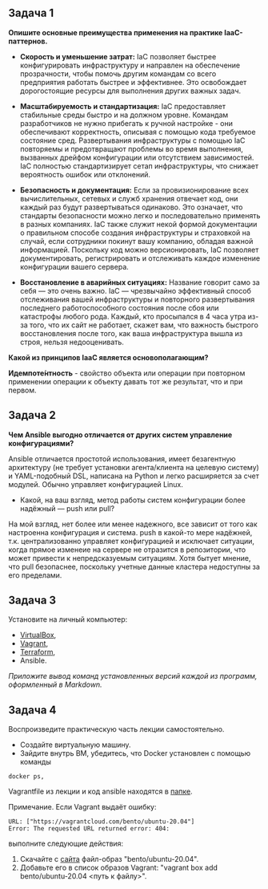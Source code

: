 ## Задача 1

**Опишите основные преимущества применения на практике IaaC-паттернов.**

 * **Скорость и уменьшение затрат:** IaC позволяет быстрее конфигурировать инфраструктуру и направлен на обеспечение прозрачности, чтобы помочь другим командам со всего предприятия работать быстрее и эффективнее. Это освобождает дорогостоящие ресурсы для выполнения других важных задач.

 * **Масштабируемость и стандартизация:** IaC предоставляет стабильные среды быстро и на должном уровне. Командам разработчиков не нужно прибегать к ручной настройке - они обеспечивают корректность, описывая с помощью кода требуемое состояние сред. Развертывания инфраструктуры с помощью IaC повторяемы и предотвращают проблемы во время выполнения, вызванных дрейфом конфигурации или отсутствием зависимостей. IaC полностью стандартизирует сетап инфраструктуры, что снижает вероятность ошибок или отклонений.

 * **Безопасность и документация:** Если за провизионирование всех вычислительных, сетевых и служб хранения отвечает код, они каждый раз будут развертываться одинаково. Это означает, что стандарты безопасности можно легко и последовательно применять в разных компаниях. IaC также служит некой формой документации о правильном способе создания инфраструктуры и страховкой на случай, если сотрудники покинут вашу компанию, обладая важной информацией. Поскольку код можно версионировать, IaC позволяет документировать, регистрировать и отслеживать каждое изменение конфигурации вашего сервера.

 * **Восстановление в аварийных ситуациях:** Название говорит само за себя — это очень важно. IaC — чрезвычайно эффективный способ отслеживания вашей инфраструктуры и повторного развертывания последнего работоспособного состояния после сбоя или катастрофы любого рода. Каждый, кто просыпался в 4 часа утра из-за того, что их сайт не работает, скажет вам, что важность быстрого восстановления после того, как ваша инфраструктура вышла из строя, нельзя недооценивать.

**Какой из принципов IaaC является основополагающим?**

**Идемпоте́нтность** - свойство объекта или операции при повторном применении операции к объекту давать тот же результат, что и при первом.

## Задача 2

**Чем Ansible выгодно отличается от других систем управление конфигурациями?**

Ansible отличается простотой использования, имеет безагентную архитектуру (не требует установки агента/клиента на целевую систему) и YAML-подобный DSL, написана на Python и легко расширяется за счет модулей. Обычно управляет конфигурацией Linux.

- Какой, на ваш взгляд, метод работы систем конфигурации более надёжный — push или pull?

На мой взгляд, нет более или менее надежного, все зависит от того как настроенна конфигурация и система. push в какой-то мере надёжней, т.к. централизованно управляет конфигурацией и исключает ситуации, когда прямое изменеие на сервере не отразится в репозитории, что может привести к непредсказуемым ситуациям. Хотя бытует мнение, что pull безопаснее, поскольку учетные данные кластера недоступны за его пределами.

## Задача 3

Установите на личный компьютер:

- [VirtualBox](https://www.virtualbox.org/),
- [Vagrant](https://github.com/netology-code/devops-materials),
- [Terraform](https://github.com/netology-code/devops-materials/blob/master/README.md),
- Ansible.

*Приложите вывод команд установленных версий каждой из программ, оформленный в Markdown.*

## Задача 4 

Воспроизведите практическую часть лекции самостоятельно.

- Создайте виртуальную машину.
- Зайдите внутрь ВМ, убедитесь, что Docker установлен с помощью команды
```
docker ps,
```
Vagrantfile из лекции и код ansible находятся в [папке](https://github.com/netology-code/virt-homeworks/tree/virt-11/05-virt-02-iaac/src).

Примечание. Если Vagrant выдаёт ошибку:
```
URL: ["https://vagrantcloud.com/bento/ubuntu-20.04"]     
Error: The requested URL returned error: 404:
```

выполните следующие действия:

1. Скачайте с [сайта](https://app.vagrantup.com/bento/boxes/ubuntu-20.04) файл-образ "bento/ubuntu-20.04".
2. Добавьте его в список образов Vagrant: "vagrant box add bento/ubuntu-20.04 <путь к файлу>".
